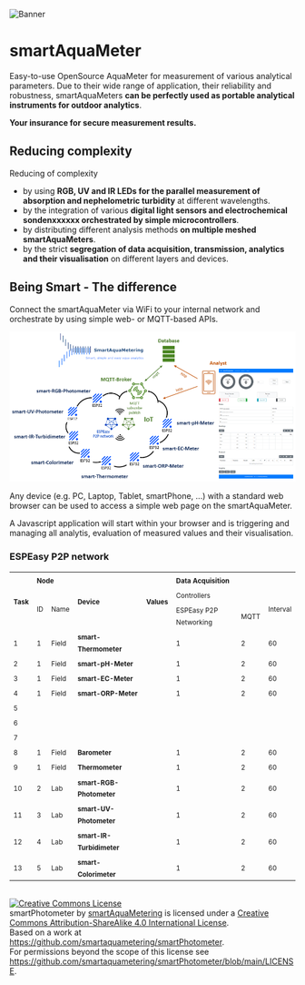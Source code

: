 ![Banner](https://smartaquametering.github.io/images/banner.png)

# smartAquaMeter

Easy-to-use OpenSource AquaMeter for measurement of various analytical parameters.
Due to their wide range of application, their reliability and robustness, smartAquaMeters **can be perfectly used as portable analytical instruments for outdoor analytics**.

**Your insurance for secure measurement results.**

## Reducing complexity

Reducing of complexity
- by using **RGB, UV and IR LEDs for the parallel measurement of absorption and nephelometric turbidity** at different wavelengths.
- by the integration of various **digital light sensors and electrochemical sondenxxxxxx orchestrated by simple microcontrollers**.
- by distributing different analysis methods **on multiple meshed smartAquaMeters**.
- by the strict **segregation of data acquisition, transmission, analytics and their visualisation** on different layers and devices.

## Being Smart - The difference

Connect the smartAquaMeter via WiFi to your internal network and orchestrate by using simple web- or MQTT-based APIs.

![Network](./network.png)

Any device (e.g. PC, Laptop, Tablet, smartPhone, ...) with a standard web browser can be used to access a simple web page on the smartAquaMeter.

A Javascript application will start within your browser and is triggering and managing all analytis, evaluation of measured values and their visualisation.

### ESPEasy P2P network

<table>
<tr>
  <td rowspan=3><sub><b>Task</b>
  <td colspan=2><sub><b>Node</b>
  <td rowspan=3><sub><b>Device</b>
  <td rowspan=3><sub><b>Values</b>
  <td colspan=3><sub><b>Data Acquisition</b>
</tr>
<tr>
  <td rowspan=2><sub>ID
  <td rowspan=2><sub>Name
  <td colspan=2><sub>Controllers
  <td rowspan=2><sub>Interval
</tr>
<tr>
  <td><sub>ESPEasy P2P Networking
  <td><sub>MQTT
</tr>
<tr>
  <td><sub>1
  <td><sub>1
  <td><sub>Field
  <td><sub><b>smart-Thermometer</b>
  <td><sub>
  <td><sub>1
  <td><sub>2
  <td><sub>60
</tr>
<tr>
  <td><sub>2
  <td><sub>1
  <td><sub>Field
  <td><sub><b>smart-pH-Meter</b>
  <td><sub>
  <td><sub>1
  <td><sub>2
  <td><sub>60
</tr>
<tr>
  <td><sub>3
  <td><sub>1
  <td><sub>Field
  <td><sub><b>smart-EC-Meter</b>
  <td><sub>
  <td><sub>1
  <td><sub>2
  <td><sub>60
</tr>
<tr>
  <td><sub>4
  <td><sub>1
  <td><sub>Field
  <td><sub><b>smart-ORP-Meter</b>
  <td><sub>
  <td><sub>1
  <td><sub>2
  <td><sub>60
</tr>
<tr>
  <td><sub>5
  <td><sub>
  <td><sub>
  <td><sub><b></b>
  <td><sub>
  <td><sub>
  <td><sub>
  <td><sub>
</tr>
<tr>
  <td><sub>6
  <td><sub>
  <td><sub>
  <td><sub><b></b>
  <td><sub>
  <td><sub>
  <td><sub>
  <td><sub>
</tr>
<tr>
  <td><sub>7
  <td><sub>
  <td><sub>
  <td><sub><b></b>
  <td><sub>
  <td><sub>
  <td><sub>
  <td><sub>
</tr>
<tr>
  <td><sub>8
  <td><sub>1
  <td><sub>Field
  <td><sub><b>Barometer</b>
  <td><sub>
  <td><sub>1
  <td><sub>2
  <td><sub>60
</tr>
<tr>
  <td><sub>9
  <td><sub>1
  <td><sub>Field
  <td><sub><b>Thermometer</b>
  <td><sub>
  <td><sub>1
  <td><sub>2
  <td><sub>60
</tr>
<tr>
  <td><sub>10
  <td><sub>2
  <td><sub>Lab
  <td><sub><b>smart-RGB-Photometer</b>
  <td><sub>
  <td><sub>1
  <td><sub>2
  <td><sub>60
</tr>
<tr>
  <td><sub>11
  <td><sub>3
  <td><sub>Lab
  <td><sub><b>smart-UV-Photometer</b>
  <td><sub>
  <td><sub>1
  <td><sub>2
  <td><sub>60
</tr>
<tr>
  <td><sub>12
  <td><sub>4
  <td><sub>Lab
  <td><sub><b>smart-IR-Turbidimeter</b>
  <td><sub>
  <td><sub>1
  <td><sub>2
  <td><sub>60
</tr>
<tr>
  <td><sub>13
  <td><sub>5
  <td><sub>Lab
  <td><sub><b>smart-Colorimeter</b>
  <td><sub>
  <td><sub>1
  <td><sub>2
  <td><sub>60
</tr>
</table>
</br>
<a rel="license" href="http://creativecommons.org/licenses/by-sa/4.0/"><img alt="Creative Commons License" style="border-width:0" src="https://i.creativecommons.org/l/by-sa/4.0/88x31.png" /></a><br /><span xmlns:dct="http://purl.org/dc/terms/" property="dct:title">smartPhotometer</span> by <a xmlns:cc="http://creativecommons.org/ns#" href="https://github.com/smartaquametering" property="cc:attributionName" rel="cc:attributionURL">smartAquaMetering</a> is licensed under a <a rel="license" href="http://creativecommons.org/licenses/by-sa/4.0/">Creative Commons Attribution-ShareAlike 4.0 International License</a>.<br />Based on a work at <a xmlns:dct="http://purl.org/dc/terms/" href="https://github.com/smartaquametering/smartPhotometer" rel="dct:source">https://github.com/smartaquametering/smartPhotometer</a>.<br />For permissions beyond the scope of this license see <a xmlns:cc="http://creativecommons.org/ns#" href="https://github.com/smartaquametering/smartPhotometer/blob/main/LICENSE" rel="cc:morePermissions">https://github.com/smartaquametering/smartPhotometer/blob/main/LICENSE</a>.
